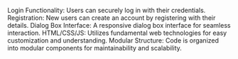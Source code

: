 Login Functionality: Users can securely log in with their credentials.
Registration: New users can create an account by registering with their details.
Dialog Box Interface: A responsive dialog box interface for seamless interaction.
HTML/CSS/JS: Utilizes fundamental web technologies for easy customization and understanding.
Modular Structure: Code is organized into modular components for maintainability and scalability.
